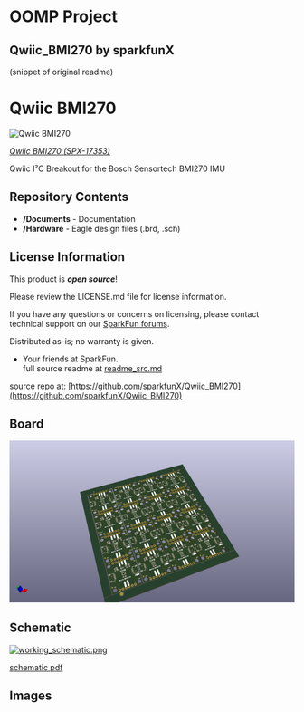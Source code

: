 # OOMP Project  
## Qwiic_BMI270  by sparkfunX  
  
(snippet of original readme)  
  
Qwiic BMI270  
===============  
  
![Qwiic BMI270](https://cdn.sparkfun.com/assets/parts/1/6/3/5/9/17353-BMI270_Breakout-01.jpg)  
  
[*Qwiic BMI270 (SPX-17353)*](https://www.sparkfun.com/products/17353)  
  
Qwiic I²C Breakout for the Bosch Sensortech BMI270 IMU  
  
Repository Contents  
-------------------  
  
* **/Documents** - Documentation  
* **/Hardware** - Eagle design files (.brd, .sch)  
  
License Information  
-------------------  
  
This product is _**open source**_!   
  
Please review the LICENSE.md file for license information.   
  
If you have any questions or concerns on licensing, please contact technical support on our [SparkFun forums](https://forum.sparkfun.com/viewforum.php?f=152).  
  
Distributed as-is; no warranty is given.  
  
- Your friends at SparkFun.  
  full source readme at [readme_src.md](readme_src.md)  
  
source repo at: [https://github.com/sparkfunX/Qwiic_BMI270](https://github.com/sparkfunX/Qwiic_BMI270)  
## Board  
  
[![working_3d.png](working_3d_600.png)](working_3d.png)  
## Schematic  
  
[![working_schematic.png](working_schematic_600.png)](working_schematic.png)  
  
[schematic pdf](working_schematic.pdf)  
## Images  
